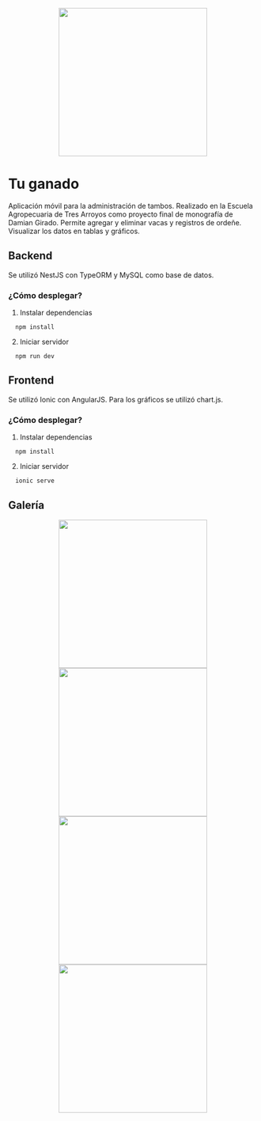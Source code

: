 <p align="center">
  <img src="https://github.com/FacuLL/tuganado/assets/69525757/be5b41fa-c470-44f0-8d16-631322147098" width="300px" />
</p>

# Tu ganado
Aplicación móvil para la administración de tambos. Realizado en la Escuela Agropecuaria de Tres Arroyos como proyecto final de monografía de Damian Girado. Permite agregar y eliminar vacas y registros de ordeñe. Visualizar los datos en tablas y gráficos.

## Backend
Se utilizó NestJS con TypeORM y MySQL como base de datos.

### ¿Cómo desplegar?

1. Instalar dependencias

```console
  npm install
```
   
2. Iniciar servidor

```console
  npm run dev
```

## Frontend
Se utilizó Ionic con AngularJS. Para los gráficos se utilizó chart.js.

### ¿Cómo desplegar?

1. Instalar dependencias

```console
  npm install
```
   
2. Iniciar servidor

```console
  ionic serve
```

## Galería

<p align="center">
  <img src="https://github.com/FacuLL/tuganado/assets/69525757/caa9fa3d-21ff-44f6-b901-7f8ff62c4f88" height="300px" />
  <img src="https://github.com/FacuLL/tuganado/assets/69525757/05a0d075-8a4c-449f-806e-28f8532bf834" height="300px" />
  <img src="https://github.com/FacuLL/tuganado/assets/69525757/5b2f5b3e-c50a-4677-a196-d6aa0c3b30e7" height="300px" />
  <img src="https://github.com/FacuLL/tuganado/assets/69525757/05816e24-44f8-4739-86c8-58416b1a71d9" height="300px" />
</p>
